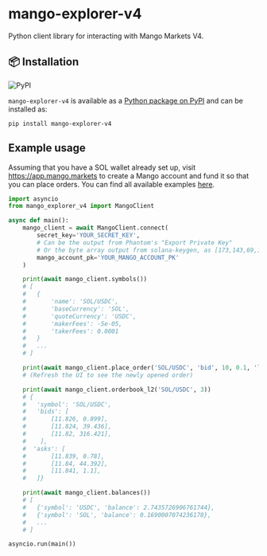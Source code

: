 # mango-explorer-v4

Python client library for interacting with Mango Markets V4.

## 📦 Installation

![PyPI](https://img.shields.io/pypi/v/mango-explorer-v4)

`mango-explorer-v4` is available as a [Python package on PyPI](https://pypi.org/project/mango-explorer-v4) and can be installed as:

```
pip install mango-explorer-v4
```

## Example usage

Assuming that you have a SOL wallet already set up, visit https://app.mango.markets to create a Mango account and fund it so that you can place orders. You can find all available examples [here](./examples).

```python
import asyncio
from mango_explorer_v4 import MangoClient

async def main():
    mango_client = await MangoClient.connect(
        secret_key='YOUR_SECRET_KEY',
        # Can be the output from Phantom's "Export Private Key"
        # Or the byte array output from solana-keygen, as [173,143,69,111 ... 109]
        mango_account_pk='YOUR_MANGO_ACCOUNT_PK'
    )

    print(await mango_client.symbols())
    # [
    #   {
    #       'name': 'SOL/USDC',
    #       'baseCurrency': 'SOL',
    #       'quoteCurrency': 'USDC',
    #       'makerFees': -5e-05,
    #       'takerFees': 0.0001
    #   }
    #   ...
    # ]

    print(await mango_client.place_order('SOL/USDC', 'bid', 10, 0.1, 'limit'))
    # (Refresh the UI to see the newly opened order)

    print(await mango_client.orderbook_l2('SOL/USDC', 3))
    # {
    #   'symbol': 'SOL/USDC',
    #   'bids': [
    #       [11.826, 0.899],
    #       [11.824, 39.436],
    #       [11.82, 316.421],
    #    ],
    #  'asks': [
    #       [11.839, 0.78],
    #       [11.84, 44.392],
    #       [11.841, 1.1],
    #   ]}

    print(await mango_client.balances())
    # [
    #   {'symbol': 'USDC', 'balance': 2.7435726906761744},
    #   {'symbol': 'SOL', 'balance': 0.1690007074236178},
    #   ...
    # ]

asyncio.run(main())
```